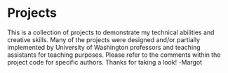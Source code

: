 # Projects
This is a collection of projects to demonstrate my technical abilities and creative skills. Many of the projects were designed and/or partially implemented by University of Washington professors and teaching assistants for teaching purposes. Please refer to the comments within the project code for specific authors. Thanks for taking a look! -Margot 
